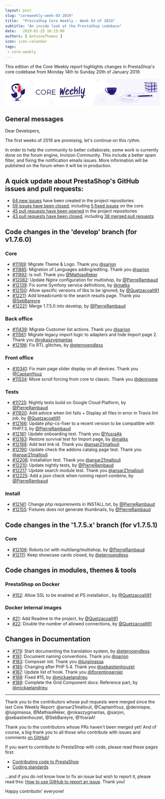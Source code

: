 ```yaml
---
layout: post
slug: "coreweekly-week-03-2019"
title:  "PrestaShop Core Weekly - Week 03 of 2019"
subtitle: "An inside look at the PrestaShop codebase"
date:   2019-01-25 16:15:00
authors: [ AntoineThomas ]
icon: icon-calendar
tags:
 - core-weekly
---
```


This edition of the Core Weekly report highlights changes in PrestaShop's core codebase from Monday 14th to Sunday 20th of January 2019.

![Core Weekly banner](/assets/images/2018/12/banner-core-weekly.jpg)


## General messages

Dear Developers,

The first weeks of 2019 are promising, let's continue on this rythm.

In order to help the community to better collaborate, some work is currently done on the forum engine, Invision Community. This include a better spam filter, and fixing the notification emails issues. More information will be published on the forum when it will be in production.


## A quick update about PrestaShop's GitHub issues and pull requests:

- [64 new issues](https://github.com/search?q=org%3APrestaShop+is%3Apublic++-repo%3Aprestashop%2Fprestashop.github.io++is%3Aissue+created%3A2019-01-14..2019-01-20) have been created in the project repositories
- [59 issues have been closed](https://github.com/search?q=org%3APrestaShop+is%3Apublic++-repo%3Aprestashop%2Fprestashop.github.io++is%3Aissue+closed%3A2019-01-14..2019-01-20), including [5 fixed issues](https://github.com/search?q=org%3APrestaShop+is%3Apublic++-repo%3Aprestashop%2Fprestashop.github.io++is%3Aissue+label%3Afixed+closed%3A2019-01-14..2019-01-20) on the core.
- [45 pull requests have been opened](https://github.com/search?q=org%3APrestaShop+is%3Apublic++-repo%3Aprestashop%2Fprestashop.github.io++is%3Apr+created%3A2019-01-14..2019-01-20) in the project repositories
- [43 pull requests have been closed](https://github.com/search?q=org%3APrestaShop+is%3Apublic++-repo%3Aprestashop%2Fprestashop.github.io++is%3Apr+closed%3A2019-01-14..2019-01-20), including [38 merged pull requests](https://github.com/search?q=org%3APrestaShop+is%3Apublic++-repo%3Aprestashop%2Fprestashop.github.io++is%3Apr+merged%3A2019-01-14..2019-01-20)

## Code changes in the 'develop' branch (for v1.7.6.0)

### Core

* [#11169](https://github.com/PrestaShop/PrestaShop/pull/11169): Migrate Theme & Logo. Thank you [@sarjon](https://github.com/sarjon)
* [#11885](https://github.com/PrestaShop/PrestaShop/pull/11885): Migration of Languages adding/editing. Thank you [@sarjon](https://github.com/sarjon)
* [#11992](https://github.com/PrestaShop/PrestaShop/pull/11992): Is null. Thank you [@MathiasReker](https://github.com/MathiasReker)
* [#12082](https://github.com/PrestaShop/PrestaShop/pull/12082): Update Nginx configuration for multishop, by [@PierreRambaud](https://github.com/PierreRambaud)
* [#12139](https://github.com/PrestaShop/PrestaShop/pull/12139): Fix some Symfony service definitions, by [@matks](https://github.com/matks)
* [#12150](https://github.com/PrestaShop/PrestaShop/pull/12150): Allow specific versions of libs to be ignored, by [@Quetzacoalt91](https://github.com/Quetzacoalt91)
* [#12211](https://github.com/PrestaShop/PrestaShop/pull/12211): Add breadcrumb to the search results page. Thank you [@SebBareyre](https://github.com/SebBareyre)
* [#12221](https://github.com/PrestaShop/PrestaShop/pull/12221): Merge 1.7.5.0 into develop, by [@PierreRambaud](https://github.com/PierreRambaud)


### Back office

* [#11439](https://github.com/PrestaShop/PrestaShop/pull/11439): Migrate Customer list actions. Thank you [@sarjon](https://github.com/sarjon)
* [#11561](https://github.com/PrestaShop/PrestaShop/pull/11561): Migrate legacy import logic to adapters and hide Import page 2. Thank you [@rokaszygmantas](https://github.com/rokaszygmantas)
* [#12196](https://github.com/PrestaShop/PrestaShop/pull/12196): Fix RTL glitches, by [@eternoendless](https://github.com/eternoendless)


### Front office

* [#10341](https://github.com/PrestaShop/PrestaShop/pull/10341): Fix main page slider display on all devices. Thank you [@CaptainYouz](https://github.com/CaptainYouz)
* [#11534](https://github.com/PrestaShop/PrestaShop/pull/11534): Move scroll forcing from core to classic. Thank you [@dennispw](https://github.com/dennispw)


### Tests

* [#11725](https://github.com/PrestaShop/PrestaShop/pull/11725): Nightly tests build on Google Cloud Platform, by [@PierreRambaud](https://github.com/PierreRambaud)
* [#11920](https://github.com/PrestaShop/PrestaShop/pull/11920): Add advice when lint fails + Display all files in error in Travis lint job, by [@Quetzacoalt91](https://github.com/Quetzacoalt91)
* [#12166](https://github.com/PrestaShop/PrestaShop/pull/12166): Update php-cs-fixer to a recent version to be compatible with PHP7.3, by [@PierreRambaud](https://github.com/PierreRambaud)
* [#12181](https://github.com/PrestaShop/PrestaShop/pull/12181): Update onboarding test. Thank you [@YosraAk](https://github.com/YosraAk)
* [#12183](https://github.com/PrestaShop/PrestaShop/pull/12183): Restore survival test for Import page, by [@matks](https://github.com/matks)
* [#12188](https://github.com/PrestaShop/PrestaShop/pull/12188): Add test link id. Thank you [@ansar21mallouli](https://github.com/ansar21mallouli)
* [#12190](https://github.com/PrestaShop/PrestaShop/pull/12190): Update check the addons catalog page test. Thank you [@ansar21mallouli](https://github.com/ansar21mallouli)
* [#12206](https://github.com/PrestaShop/PrestaShop/pull/12206): Installation test. Thank you [@ansar21mallouli](https://github.com/ansar21mallouli)
* [#12210](https://github.com/PrestaShop/PrestaShop/pull/12210): Update nightly tests, by [@PierreRambaud](https://github.com/PierreRambaud)
* [#12217](https://github.com/PrestaShop/PrestaShop/pull/12217): Update search module test. Thank you [@ansar21mallouli](https://github.com/ansar21mallouli)
* [#12225](https://github.com/PrestaShop/PrestaShop/pull/12225): Add a json check when running report combine, by [@PierreRambaud](https://github.com/PierreRambaud)


### Install

* [#12141](https://github.com/PrestaShop/PrestaShop/pull/12141): Change php requirements in INSTALL.txt, by [@PierreRambaud](https://github.com/PierreRambaud)
* [#12155](https://github.com/PrestaShop/PrestaShop/pull/12155): Fixtures does not generate thumbnails, by [@PierreRambaud](https://github.com/PierreRambaud)


## Code changes in the '1.7.5.x' branch (for v1.7.5.1)

### Core

* [#12106](https://github.com/PrestaShop/PrestaShop/pull/12106): Robots.txt with multilang/multishop, by [@PierreRambaud](https://github.com/PierreRambaud)
* [#12111](https://github.com/PrestaShop/PrestaShop/pull/12111): Keep showcase cards closed, by [@eternoendless](https://github.com/eternoendless)


## Code changes in modules, themes & tools

### PrestaShop on Docker

* [#152](https://github.com/PrestaShop/docker/pull/152):  Allow SSL to be enabled at PS installation , by [@Quetzacoalt91](https://github.com/Quetzacoalt91)


### Docker internal images

* [#21](https://github.com/PrestaShop/docker-internal-images/pull/21): Add Readme to the project, by [@Quetzacoalt91](https://github.com/Quetzacoalt91)
* [#22](https://github.com/PrestaShop/docker-internal-images/pull/22): Double the number of allowed connections, by [@Quetzacoalt91](https://github.com/Quetzacoalt91)


## Changes in Documentation

* [#179](https://github.com/PrestaShop/docs/pull/179): Start documenting the translation system, by [@eternoendless](https://github.com/eternoendless)
* [#181](https://github.com/PrestaShop/docs/pull/181): Document naming conventions. Thank you [@sarjon](https://github.com/sarjon)
* [#183](https://github.com/PrestaShop/docs/pull/183): Composer init. Thank you [@luigimassa](https://github.com/luigimassa)
* [#185](https://github.com/PrestaShop/docs/pull/185): Changing after PHP 5.4. Thank you [@sebastienhouzet](https://github.com/sebastienhouzet)
* [#187](https://github.com/PrestaShop/docs/pull/187): Update list of hook. Thank you [@florentingarnier](https://github.com/florentingarnier)
* [#188](https://github.com/PrestaShop/docs/pull/188): Fixed #15, by [@mickaelandrieu](https://github.com/mickaelandrieu)
* [#189](https://github.com/PrestaShop/docs/pull/189): Complete the Grid Component docs: Reference part, by [@mickaelandrieu](https://github.com/mickaelandrieu)


<hr />

Thank you to the contributors whose pull requests were merged since the last Core Weekly Report: @ansar21mallouli, @CaptainYouz, @dennispw,  @luigimassa, @MathiasReker, @rokaszygmantas, @sarjon, @sebastienhouzet, @SebBareyre, @YosraA!

Thank you to the contributors whose PRs haven't been merged yet! And of course, a big thank you to all those who contribute with issues and comments [on GitHub](https://github.com/PrestaShop/PrestaShop)!

If you want to contribute to PrestaShop with code, please read these pages first:

 * [Contributing code to PrestaShop](https://devdocs.prestashop.com/1.7/contribute/contribution-guidelines/)
 * [Coding standards](https://devdocs.prestashop.com/1.7/development/coding-standards/)

...and if you do not know how to fix an issue but wish to report it, please read this: [How to use GitHub to report an issue](https://devdocs.prestashop.com/1.7/contribute/contribute-reporting-issues/). Thank you!

Happy contributin' everyone!
